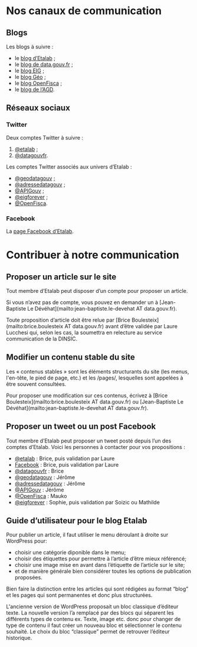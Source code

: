 # Nos canaux de communication

## Blogs

Les blogs à suivre :

- le [blog d’Etalab](http://etalab.gouv.fr/) ;
- le [blog de data.gouv.fr](https://www.data.gouv.fr/fr/posts/) ;
- le [blog EIG](https://entrepreneur-interet-general.etalab.gouv.fr/blog.html) ;
- le [blog Géo](https://blog.geo.data.gouv.fr) ;
- le [blog OpenFisca](http://openfisca.org/en/news/) ;
- le [blog de l’AGD](https://agd.data.gouv.fr/).

## Réseaux sociaux

### Twitter

Deux comptes Twitter à suivre :

1. [@etalab](https://twitter.com/etalab) ;
2. [@datagouvfr](https://twitter.com/datagouvfr).

Les comptes Twitter associés aux univers d’Etalab :

- [@geodatagouv](https://twitter.com/geodatagouv) ;
- [@adressedatagouv](https://twitter.com/adressedatagouv) ;
- [@APIGouv](https://twitter.com/APIGouv) ;
- [@eigforever](https://twitter.com/eigforever) ;
- [@OpenFisca](https://twitter.com/OpenFisca).

### Facebook

La [page Facebook d’Etalab](https://www.facebook.com/etalab/).

# Contribuer à notre communication

## Proposer un article sur le site

Tout membre d’Etalab peut disposer d’un compte pour proposer un article.

Si vous n’avez pas de compte, vous pouvez en demander un à [Jean-Baptiste Le Dévéhat](mailto:jean-baptiste.le-devehat AT data.gouv.fr).

Toute proposition d’article doit être relue par [Brice Boulesteix](mailto:brice.boulesteix AT data.gouv.fr) avant d’être validée par Laure Lucchesi qui, selon les cas, la soumettra en relecture au service communication de la DINSIC.

## Modifier un contenu stable du site

Les « contenus stables » sont les éléments structurants du site (les menus, l'en-tête, le pied de page, etc.) et les /pages/, lesquelles sont appelées à être souvent consultées.

Pour proposer une modification sur ces contenus, écrivez à [Brice Boulesteix](mailto:brice.boulesteix AT data.gouv.fr) ou [Jean-Baptiste Le Dévéhat](mailto:jean-baptiste.le-devehat AT data.gouv.fr).

## Proposer un tweet ou un post Facebook

Tout membre d’Etalab peut proposer un tweet posté depuis l’un des comptes d’Etalab.  Voici les personnes à contacter pour vos propositions :

- [@etalab](https://twitter.com/etalab) : Brice, puis validation par Laure
- [Facebook](https://www.facebook.com/etalab/) : Brice, puis validation par Laure
- [@datagouvfr](https://twitter.com/datagouvfr) : Brice
- [@geodatagouv](https://twitter.com/geodatagouv) : Jérôme
- [@adressedatagouv](https://twitter.com/adressedatagouv) : Jérôme
- [@APIGouv](https://twitter.com/APIGouv) : Jérôme
- [@OpenFisca](https://twitter.com/OpenFisca) : Mauko
- [@eigforever](https://twitter.com/eigforever) : Sophie, puis validation par Soizic ou Mathilde

## Guide d’utilisateur pour le blog Etalab

Pour publier un article, il faut utiliser le menu déroulant à droite sur WordPress pour:
- choisir une catégorie diponible dans le menu;
- choisir des étiquettes pour permettre à l’article d’être mieux référencé;
- choisir une image mise en avant dans l’étiquette de l’article sur le site;
- et de manière générale bien considérer toutes les options de publication proposées. 

Bien faire la distinction entre les articles qui sont rédigées au format “blog” et les pages qui sont permanentes et donc plus structurées.

L'ancienne version de WordPress proposait un bloc classique d’éditeur texte. La nouvelle version l’a remplacé par des blocs qui séparent les différents types de contenu ex. Texte, image etc. donc pour changer de type de contenu il faut créer un nouveau bloc et sélectionner le contenu souhaité. Le choix du bloc “classique” permet de retrouver l’éditeur historique.

